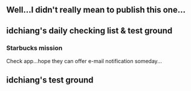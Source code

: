 ## Well...I didn't really mean to publish this one...

## idchiang's daily checking list & test ground
### Starbucks mission
Check app...hope they can offer e-mail notification someday...

## idchiang's test ground
